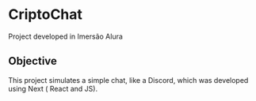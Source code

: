 # CriptoChat
Project developed in Imersão Alura

## Objective
This project simulates a simple chat, like a Discord, which was developed using Next ( React and JS). 
